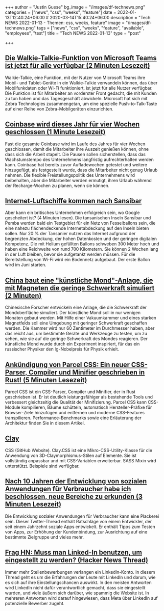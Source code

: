 +++
author = "Justin Guese"
bg_image = "/images/df-technews.png"
categories = ["news", "css", "weeks", "feature"]
date = 2022-01-13T12:40:24+06:00 # 2020-03-14T15:40:24+06:00
description = "Tech NEWS 2022-01-13 - Themen: css, weeks, feature"
image = "/images/df-technews.png"
tags = ["news", "css", "weeks", "feature", "available", "employees", "test"]
title = "Tech NEWS 2022-01-13"
type = "post"

+++

## [Die Walkie-Talkie-Funktion von Microsoft Teams ist jetzt für alle verfügbar (2 Minuten Lesezeit)](https://www.theverge.com/2022/1/12/22879777/microsoft-teams-walkie-talkie-launch-ios-app)

 Walkie-Talkie, eine Funktion, mit der Nutzer von Microsoft Teams ihre Mobil- und Tablet-Geräte in ein Walkie-Talkie verwandeln können, das über Mobilfunkdaten oder Wi-Fi funktioniert, ist jetzt für alle Nutzer verfügbar. Die Funktion ist für Mitarbeiter an vorderster Front gedacht, die mit Kunden zu tun haben und das Tagesgeschäft abwickeln. Microsoft hat sich mit Zebra Technologies zusammengetan, um eine spezielle Push-to-Talk-Taste auf einer Reihe von Zebra-Mobilgeräten einzurichten.

## [Coinbase wird dieses Jahr für vier Wochen geschlossen (1 Minute Lesezeit)](https://www.protocol.com/bulletins/coinbase-recharge-weeks)

 Fast die gesamte Coinbase wird im Laufe des Jahres für vier Wochen geschlossen, damit die Mitarbeiter ihre Auszeit genießen können, ohne dass sich die Arbeit stapelt. Die Pausen sollen sicherstellen, dass das Wachstumstempo des Unternehmens langfristig aufrechterhalten werden kann. Coinbase hat bereits zuvor Aufladewochen getestet und weitere hinzugefügt, als festgestellt wurde, dass die Mitarbeiter nicht genug Urlaub nehmen. Die flexible Freistellungspolitik des Unternehmens wird beibehalten, aber die Mitarbeiter werden ermutigt, ihren Urlaub während der Recharge-Wochen zu planen, wenn sie können.

## [Internet-Luftschiffe kommen nach Sansibar](https://amp.cnn.com/cnn/2022/01/12/africa/world-mobile-internet-balloon-zanzibar-spc-intl/index.html)

 Aber kann ein britisches Unternehmen erfolgreich sein, wo Google gescheitert ist? (4 Minuten lesen). Die tansanischen Inseln Sansibar und Pemba werden bald ein Testgebiet für ein Netz von Fesselballons sein, die eine nahezu flächendeckende Internetabdeckung auf den Inseln bieten sollen. Nur 20 % der Tansanier nutzen das Internet aufgrund der begrenzten Abdeckung, der hohen Datenkosten und der geringen digitalen Kompetenz. Die mit Helium gefüllten Ballons schweben 300 Meter hoch und haben eine Reichweite von rund 700 Kilometern. Sie können 2 Wochen lang in der Luft bleiben, bevor sie aufgetankt werden müssen. Für die Bereitstellung von Wi-Fi wird ein Bodennetz aufgebaut. Der erste Ballon wird im Juni starten.

## [China baut eine "künstliche Mond"-Anlage, die mit Magneten die geringe Schwerkraft simuliert (2 Minuten)](https://futurism.com/the-byte/china-artificial-moon-magnets)

 Chinesische Forscher entwickeln eine Anlage, die die Schwerkraft der Mondoberfläche simuliert. Der künstliche Mond soll in nur wenigen Monaten gebaut werden. Mit Hilfe einer Vakuumkammer und eines starken Magnetfelds soll eine Umgebung mit geringer Schwerkraft geschaffen werden. Die Kammer wird nur 60 Zentimeter im Durchmesser haben, aber das reicht aus, um bestimmte Geräte und Werkzeuge zu testen, um zu sehen, wie sie auf die geringe Schwerkraft des Mondes reagieren. Der künstliche Mond wurde durch ein Experiment inspiriert, für das ein russischer Physiker den Ig-Nobelpreis für Physik erhielt.

## [Ankündigung von Parcel CSS: Ein neuer CSS-Parser, Compiler und Minifier geschrieben in Rust! (5 Minuten Lesezeit)](https://parceljs.org/blog/parcel-css/)

 Parcel CSS ist ein CSS-Parser, Compiler und Minifier, der in Rust geschrieben ist. Er ist deutlich leistungsfähiger als bestehende Tools und verbessert gleichzeitig die Qualität der Minifizierung. Parcel CSS kann CSS-Module kompilieren, Bäume schütteln, automatisch Hersteller-Präfixe für Browser-Ziele hinzufügen und entfernen und moderne CSS-Features transpilieren. Performance-Benchmarks sowie eine Erläuterung der Architektur finden Sie in diesem Artikel.

## [Clay](https://bit.ly/3A11aSv/1/0100017e53218e0e-f6f85d31-4c67-48ee-8370-e244ad23ddc0-000000/0sEp2Zk2CDlXhxdCw_Aksx0ZHdJ_UAbxp9UBrC5_WgQ=232)

CSS (GitHub Website). Clay.CSS ist eine Mikro-CSS-Utility-Klasse für die Anwendung von 3D-Claymorphismus-Stilen auf Elemente. Sie ist vollständig anpassbar und mit CSS-Variablen erweiterbar. SASS Mixin wird unterstützt. Beispiele sind verfügbar.

## [Nach 10 Jahren der Entwicklung von sozialen Anwendungen für Verbraucher habe ich beschlossen, neue Bereiche zu erkunden (3 Minuten Lesezeit)](https://twitter.com/nikitabier/status/1481118406749220868)

 Die Entwicklung sozialer Anwendungen für Verbraucher kann eine Plackerei sein. Dieser Twitter-Thread enthält Ratschläge von einem Entwickler, der seit einem Jahrzehnt soziale Apps entwickelt. Er enthält Tipps zum Testen von Apps, zur Erhöhung der Kundenbindung, zur Ausrichtung auf eine bestimmte Zielgruppe und vieles mehr.

## [Frag HN: Muss man Linked-In benutzen, um eingestellt zu werden? (Hacker News Thread)](https://news.ycombinator.com/item?id=29906328/1/0100017e53218e0e-f6f85d31-4c67-48ee-8370-e244ad23ddc0-000000/6ZgExLyBkII5eWhyuMoFkcA1ID8bMAkgHtkQOj9foqk=232)

 Immer mehr Stellenbewerbungen verlangen ein LinkedIn-Konto. In diesem Thread geht es um die Erfahrungen der Leute mit LinkedIn und darum, wie es sich auf ihre Einstellungschancen auswirkt. In den meisten Antworten wird LinkedIn nicht dafür verantwortlich gemacht, dass sie eingestellt wurden, und viele äußern sich darüber, wie spammig die Website ist. In mehreren Antworten wird darauf hingewiesen, dass Meta über LinkedIn auf potenzielle Bewerber zugeht.

